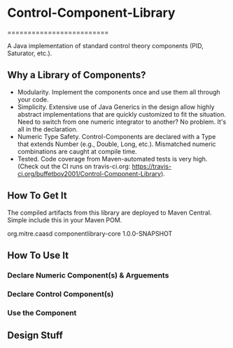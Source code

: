 # Control-Component-Library
=========================

A Java implementation of standard control theory components (PID, Saturator, etc.).

## Why a Library of Components?

* Modularity. Implement the components once and use them all through your code.
* Simplicity. Extensive use of Java Generics in the design allow highly abstract implementations that are quickly customized to fit the situation. Need to switch from one numeric integrator to another? No problem. It's all in the declaration.
* Numeric Type Safety. Control-Components are declared with a Type that extends Number (e.g., Double, Long, etc.). Mismatched numeric combinations are caught at compile time.
* Tested. Code coverage from Maven-automated tests is very high. (Check out the CI runs on travis-ci.org: https://travis-ci.org/buffetboy2001/Control-Component-Library).

## How To Get It

The compiled artifacts from this library are deployed to Maven Central. Simple include this in your Maven POM.

<dependency>
  <groupId>org.mitre.caasd</groupId>
  <artifactId>componentlibrary-core</artifactId>
  <version>1.0.0-SNAPSHOT</version>
</dependency>

## How To Use It

### Declare Numeric Component(s) & Arguements

### Declare Control Component(s)

### Use the Component

## Design Stuff